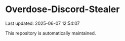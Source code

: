# Overdose-Discord-Stealer

Last updated: 2025-06-07 12:54:07

This repository is automatically maintained.

